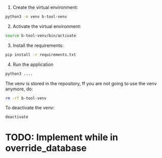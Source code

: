 1. Create the virtual environment:
```bash
python3 -m venv b-tool-venv
```

2. Activate the virtual environment:
```bash
source b-tool-venv/bin/activate
```

3. Install the requirements:
```bash
pip install -r requirements.txt
```

4. Run the application
```bash
python3 ....
```

The venv is stored in the repository, ff you are not going to use the venv anymore, do: 

```bash
rm -rf b-tool-venv
```

To deactivate the venv:
```bash
deactivate
```

# TODO: Implement while in override_database

